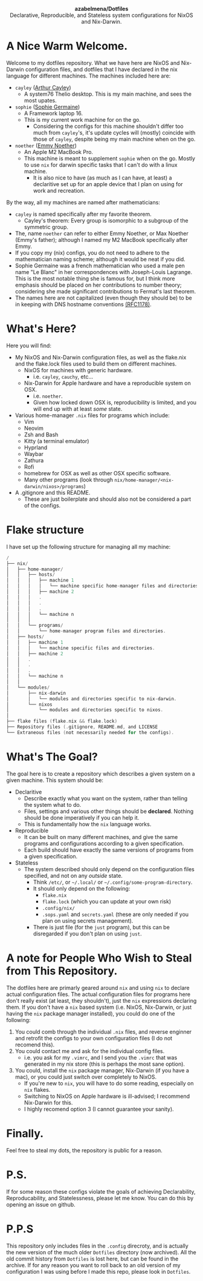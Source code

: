 <p align="center">
  <b>azabelmena/Dotfiles</b><br />
  <span align="center">Declarative, Reproducible, and Stateless system
  configurations for NixOS and Nix-Darwin.</span>
</p>

# A Nice Warm Welcome.

Welcome to my dotfiles repository. What we have here are NixOS and Nix-Darwin
configuration files, and dotfiles that I have declared in the nix language for
different machines. The machines included
here are:
- `cayley` ([Arthur Cayley](https://mathshistory.st-andrews.ac.uk/Biographies/Cayley/))
    - A system76 Thelio desktop. This is my main machine, and sees the most
    upates.
- `sophie` ([Sophie Germaine](https://www.britannica.com/biography/Sophie-Germain))
    - A Framework laptop 16.
    - This is my current work machine for on the go.
        - Considering the configs for this machine shouldn't differ too much
          from `cayley`'s, it's update cycles will (mostly) coincide with those
          of `cayley`, despite being my main machine when on the go.
- `noether` ([Emmy Noether](https://www.britannica.com/biography/Emmy-Noether))
    - An Apple M2 MacBook Pro.
    - This machine is meant to supplement `sophie` when on the go. Mostly to use
      `nix` for darwin specific tasks that I can't do with a linux machine.
        - It is also nice to have (as much as I can have, at least) a
          declaritive set up for an apple device that I plan on using for work
          and recreation.

By the way, all my machines are named after mathematicians:
- `cayley` is named specifically after my favorite theorem.
    - Cayley's theorem: Every group is isomorphic to a subgroup of the symmetric
      group.
- The, name `noether` can refer to either Emmy Noether, or Max Noether
(Emmy's father); although I named my M2 MacBook specifically after Emmy.
- If you copy my (nix) configs, you do not need to adhere to the
mathematician naming scheme; although it would be neat if you did.
- Sophie Germaine was a french mathematician who used a male pen name
"Le Blanc" in her correspondences with Joseph-Louis Lagrange. This is the most
notable thing she is famous for, but I think more emphasis should be placed on
her contributions to number theory; considering she made significant
contributions to Fermat's last theorem.
- The names here are not capitalized (even though they should be) to be in
keeping with DNS hostname conventions
[(RFC1178)](https://datatracker.ietf.org/doc/html/rfc1178).

# What's Here?

Here you will find:

- My NixOS and Nix-Darwin configuration files, as well as the flake.nix and the
flake.lock files used to build them on different machines.
    - NixOS for machines with generic hardware.
        - i.e. `cayley`, `cauchy`, etc...
    - Nix-Darwin for Apple hardware and have a reproducible system on OSX.
        - i.e. `noether`.
        - Given how locked down OSX is, reproducibility is limited, and you will
          end up with at least _some_ state.
- Various home-manager `.nix` files for programs which include:
    - Vim
    - Neovim
    - Zsh and Bash
    - Kitty (a terminal emulator)
    - Hyprland
    - Waybar
    - Zathura
    - Rofi
    - homebrew for OSX as well as other OSX specific software.
    - Many other programs (look through `nix/home-manager/<nix-darwin/nixos>/programs`)
- A .gitignore and this README.
    - These are just boilerplate and should also not be considered a part of the
    configs.

# Flake structure
I have set up the following structure for managing all my machine:

```c
/
├── nix/
│   ├── home-manager/
│   │   ├── hosts/
│   │   │   ├── machine 1
│   │   │   │   └── machine specific home-manager files and directories.
│   │   │   ├── machine 2
│   │   │   .
│   │   │   .
│   │   │   .
│   │   │   └── machine n
│   │   │
│   │   └── programs/
│   │       └── home-manager program files and directories.
│   ├── hosts/
│   │   ├── machine 1
│   │   │   └── machine specific files and directories.
│   │   ├── machine 2
│   │   .
│   │   .
│   │   .
│   │   └── machine n
│   │
│   └── modules/
│       ├── nix-darwin
│       │   └── modules and directories specific to nix-darwin.
│       └── nixos
│           └── modules and directories specific to nixos.
│
├── flake files (flake.nix && flake.lock)
├── Repository files (.gitignore, README.md, and LICENSE
└── Extraneous files (not necessarily needed for the configs).
```

# What's The Goal?

The goal here is to create a repository which describes a given system on a
given machine. This system should be:
- Declaritive
    - Describe exactly what you want on the system, rather than telling the
      system what to do.
    - Files, settings and various other things should be **declared**. Nothing
      should be done imperatively if you can help it.
    - This is fundamentally how the `nix` language works.
- Reproducible
    - It can be built on many different machines, and give the same programs and
    configurations according to a given specification.
    - Each build should have exactly the same versions of programs from a given
    specification.
- Stateless
    - The system described should only depend on the configuration files
    specified, and not on any *outside* state.
        - Think `/etc/`, or `~/.local/` or `~/.config/some-program-directory`.
        - It should only depend on the following:
            - `flake.nix`
            - `flake.lock` (which you can update at your own risk)
            - `.config/nix/`
            - `.sops.yaml` and `secrets.yaml` (these are only needed if you plan
                on using secrets management).
        - There is just file (for the `just` program), but this can be
          disregarded if you don't plan on using `just`.

# A note for People Who Wish to Steal from This Repository.

The dotfiles here are primarly geared around `nix` and using `nix` to declare
actual configuration files. The actual configuration files for programs
here don't really exist (at least, they shouldn't), just the `nix` expressions
declaring them. If you don't have a `nix` based system (i.e. NixOS,
Nix-Darwin, or just having the `nix` package manager installed), you could do
one of the following:
1. You could comb through the individual `.nix` files, and reverse enginner and
retrofit the configs to your own configuration files (I do not recomend this).
2. You could contact me and ask for the individual config files.
    - i.e. you ask for my `.vimrc`, and I send you the `.vimrc` that was generated
    in my nix store (this is perhaps the most sane option).
3. You could, install the `nix` package manager, Nix-Darwin (if you have a mac),
or you could just switch over completely to NixOS.
    - If you're new to `nix`, you will have to do some reading, especially on
    `nix` flakes.
    - Switching to NixOS on Apple hardware is ill-advised; I recommend
    Nix-Darwin for this.
    - I highly recomend option 3 (I cannot guarantee your sanity).

# Finally.
Feel free to steal my dots, the repository is public for a reason.

# P.S.
If for some reason these configs violate the goals of achieving Declarability,
Reproducability, and Statelessness, please let me know. You can do this by
opening an issue on github.

# P.P.S
This repository only includes files in the `.config` direcroty, and is actually
the new version of the much older `Dotfiles` directory (now archived). All the
old commit history from `Dotfiles` is lost here, but can be found in the
archive. If for any reason you want to roll back to an old version of my
configuration I was using before I made this repo, please look in
`Dotfiles`.
